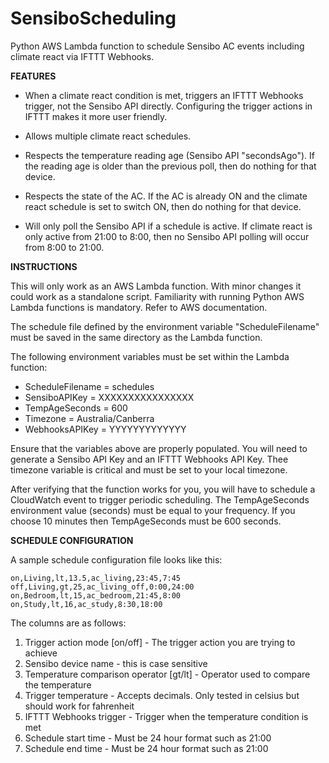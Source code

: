 # SensiboScheduling
Python AWS Lambda function to schedule Sensibo AC events including climate react via IFTTT Webhooks.

**FEATURES**

* When a climate react condition is met, triggers an IFTTT Webhooks trigger, not the Sensibo API
  directly. Configuring the trigger actions in IFTTT makes it more user friendly.

* Allows multiple climate react schedules.

* Respects the temperature reading age (Sensibo API "secondsAgo"). If the reading age is older than
  the previous poll, then do nothing for that device.

* Respects the state of the AC. If the AC is already ON and the climate react schedule is set to
  switch ON, then do nothing for that device.

* Will only poll the Sensibo API if a schedule is active. If climate react is only active from
  21:00 to 8:00, then no Sensibo API polling will occur from 8:00 to 21:00.


**INSTRUCTIONS**

This will only work as an AWS Lambda function. With minor changes it could work as a standalone script.
Familiarity with running Python AWS Lambda functions is mandatory. Refer to AWS documentation.

The schedule file defined by the environment variable "ScheduleFilename" must be saved in the same
directory as the Lambda function.

The following environment variables must be set within the Lambda function:
* ScheduleFilename = schedules
* SensiboAPIKey = XXXXXXXXXXXXXXXX
* TempAgeSeconds = 600
* Timezone = Australia/Canberra
* WebhooksAPIKey = YYYYYYYYYYYYY

Ensure that the variables above are properly populated. You will need to generate a Sensibo API Key and
an IFTTT Webhooks API Key. Thee timezone variable is critical and must be set to your local timezone.

After verifying that the function works for you, you will have to schedule a CloudWatch event to
trigger periodic scheduling. The TempAgeSeconds environment value (seconds) must be equal to your
frequency. If you choose 10 minutes then TempAgeSeconds must be 600 seconds.


**SCHEDULE CONFIGURATION**

A sample schedule configuration file looks like this:

    on,Living,lt,13.5,ac_living,23:45,7:45
    off,Living,gt,25,ac_living_off,0:00,24:00
    on,Bedroom,lt,15,ac_bedroom,21:45,8:00
    on,Study,lt,16,ac_study,8:30,18:00

The columns are as follows:
1. Trigger action mode [on/off] - The trigger action you are trying to achieve
2. Sensibo device name - this is case sensitive
3. Temperature comparison operator [gt/lt] - Operator used to compare the temperature
4. Trigger temperature - Accepts decimals. Only tested in celsius but should work for fahrenheit
5. IFTTT Webhooks trigger - Trigger when the temperature condition is met
6. Schedule start time - Must be 24 hour format such as 21:00
7. Schedule end time - Must be 24 hour format such as 21:00
